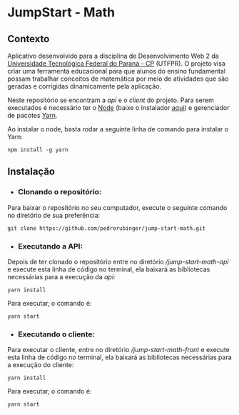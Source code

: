 # JumpStart - Math

## Contexto

Aplicativo desenvolvido para a disciplina de Desenvolvimento Web 2 da [Universidade Tecnológica Federal do Paraná - CP](http://portal.utfpr.edu.br/campus/cornelioprocopio) (UTFPR). O projeto visa criar uma ferramenta educacional para que alunos do ensino fundamental possam trabalhar conceitos de matemática por meio de atividades que são geradas e corrigidas dinamicamente pela aplicação.

Neste repositório se encontram a *api* e o *client* do projeto. Para serem executados é necessário ter o [Node](https://nodejs.org/pt-br/about/) (baixe o instalador [aqui](https://nodejs.org/pt-br/about/)) e gerenciador de pacotes [Yarn](https://yarnpkg.com/getting-started/install).

Ao instalar o node, basta rodar a seguinte linha de comando para instalar o Yarn:

```
npm install -g yarn
```

## Instalação
* ### Clonando o repositório:
Para baixar o repositório no seu computador, execute o seguinte comando no diretório de sua preferência:

```
git clone https://github.com/pedrorubinger/jump-start-math.git
```

* ### Executando a API:
Depois de ter clonado o repositório entre no diretório */jump-start-math-api* e execute esta linha de código no terminal, ela baixará as bibliotecas necessárias para a execução da *api*:

```
yarn install
```

Para executar, o comando é:

```
yarn start
```

* ### Executando o cliente:
Para executar o cliente, entre no diretório */jump-start-math-front* e execute esta linha de código no terminal, ela baixará as bibliotecas necessárias para a execução do cliente:

```
yarn install
```

Para executar, o comando é:

```
yarn start
```